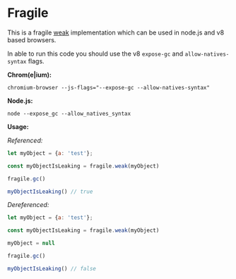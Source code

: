 # Fragile

This is a fragile [weak](https://github.com/TooTallNate/node-weak) implementation which can be used in node.js and v8 based browsers.

In able to run this code you should use the v8 `expose-gc` and `allow-natives-syntax` flags.

**Chrom(e|ium):**
```
chromium-browser --js-flags="--expose-gc --allow-natives-syntax"
```

**Node.js:**
```
node --expose_gc --allow_natives_syntax
```

**Usage:**

*Referenced:*
```js
let myObject = {a: 'test'};

const myObjectIsLeaking = fragile.weak(myObject)

fragile.gc()

myObjectIsLeaking() // true
```

*Dereferenced:*
```js
let myObject = {a: 'test'};

const myObjectIsLeaking = fragile.weak(myObject)

myObject = null

fragile.gc()

myObjectIsLeaking() // false
```

